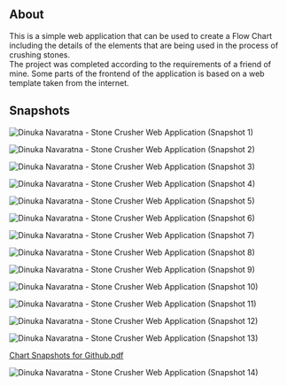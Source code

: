 ## About
This is a simple web application that can be used to create a Flow Chart including the details of the elements that are being used in the process of crushing stones.<br>
The project was completed according to the requirements of a friend of mine. Some parts of the frontend of the application is based on a web template taken from the internet.


## Snapshots
![Dinuka Navaratna - Stone Crusher Web Application (Snapshot 1)](https://user-images.githubusercontent.com/26020039/162552039-b433eb44-2e55-49d3-8ea5-c2e21c0de8c1.png)

![Dinuka Navaratna - Stone Crusher Web Application (Snapshot 2)](https://user-images.githubusercontent.com/26020039/162552045-3466806f-a7d7-4904-bded-6e82a38a8734.png)

![Dinuka Navaratna - Stone Crusher Web Application (Snapshot 3)](https://user-images.githubusercontent.com/26020039/162552050-e099b798-bd0e-4fa4-bd0f-95a82d6f3473.png)

![Dinuka Navaratna - Stone Crusher Web Application (Snapshot 4)](https://user-images.githubusercontent.com/26020039/162552056-2e961364-996a-43fb-bc5a-674aadac4fe2.png)

![Dinuka Navaratna - Stone Crusher Web Application (Snapshot 5)](https://user-images.githubusercontent.com/26020039/162552058-b7dfd0be-bb98-40a5-bbf8-ae9a713b034a.png)

![Dinuka Navaratna - Stone Crusher Web Application (Snapshot 6)](https://user-images.githubusercontent.com/26020039/162552060-8daffd2d-f8d6-4fe5-84d6-1f6f786dd3db.png)

![Dinuka Navaratna - Stone Crusher Web Application (Snapshot 7)](https://user-images.githubusercontent.com/26020039/162552064-570692bb-0513-4a0c-8de7-9447597a2f7e.png)

![Dinuka Navaratna - Stone Crusher Web Application (Snapshot 8)](https://user-images.githubusercontent.com/26020039/162552075-cd28e43c-c56e-4e48-9e6d-9356bcf65a43.png)

![Dinuka Navaratna - Stone Crusher Web Application (Snapshot 9)](https://user-images.githubusercontent.com/26020039/162552080-97cacf7d-0f15-4ad6-91ad-255eee2adc6f.png)

![Dinuka Navaratna - Stone Crusher Web Application (Snapshot 10)](https://user-images.githubusercontent.com/26020039/162552084-412b1ff3-bd0d-4f26-9155-02b88248a568.png)

![Dinuka Navaratna - Stone Crusher Web Application (Snapshot 11)](https://user-images.githubusercontent.com/26020039/162552085-2dd5c7fb-e7e5-452c-8df3-ce8e4cf349fd.png)

![Dinuka Navaratna - Stone Crusher Web Application (Snapshot 12)](https://user-images.githubusercontent.com/26020039/162552088-0ff4f5ab-2ee8-4300-8bea-b3cd4a0888ab.PNG)

![Dinuka Navaratna - Stone Crusher Web Application (Snapshot 13)](https://user-images.githubusercontent.com/26020039/162552091-d6826237-39c8-4e70-b78e-7968150e4313.PNG)

[Chart Snapshots for Github.pdf](https://github.com/DinukaNavaratna/Stone-Crusher_Web-Application/files/8456041/Chart.Snapshots.for.Github.pdf)

![Dinuka Navaratna - Stone Crusher Web Application (Snapshot 14)](https://user-images.githubusercontent.com/26020039/162552095-b8ae8d3c-bb12-4b7c-9b24-97e7580a3bb7.png)

